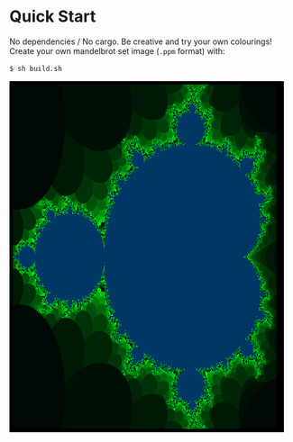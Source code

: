 # Quick Start
No dependencies / No cargo. Be creative and try your own colourings!
Create your own mandelbrot set image (```.ppm``` format) with:
```bash
$ sh build.sh
```
![mandelbrot](sample.png)
